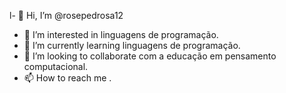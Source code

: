 l- 👋 Hi, I’m @rosepedrosa12
- 👀 I’m interested in  linguagens de programação.
- 🌱 I’m currently learning  linguagens de programação.
- 💞️ I’m looking to collaborate com a educação em pensamento  computacional.
- 📫 How to reach me .

<!---
rosepedrosa12/rosepedrosa12 is a ✨ special ✨ repository because its `README.md` (this file) appears on your GitHub profile.
You can click the Preview link to take a look at your changes.
--->
